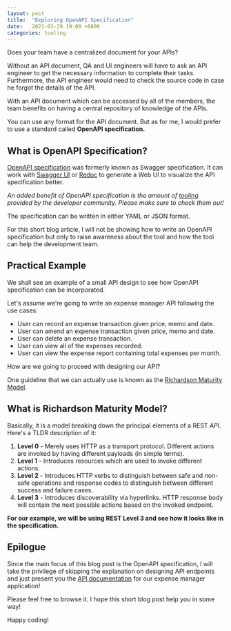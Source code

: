 ```yaml
---
layout: post
title:  "Exploring OpenAPI Specification"
date:   2021-03-29 19:00 +0800
categories: tooling
---
```

Does your team have a centralized document for your APIs?

Without an API document, QA and UI engineers will have to ask an API engineer to get the necessary information to complete their tasks. Furthermore, the API engineer would need to check the source code in case he forgot the details of the API.

With an API document which can be accessed by all of the members, the team benefits on having a central repository of knowledge of the APIs. 

You can use any format for the API document. But as for me, I would prefer to use a standard called  **OpenAPI specification.**

## What is OpenAPI Specification?

[OpenAPI specification](https://swagger.io/specification/) was formerly known as Swagger specification. It can work with [Swagger UI](https://swagger.io/tools/swagger-ui/) or [Redoc](https://redoc.ly) to generate a Web UI to visualize the API specification better.

*An added benefit of OpenAPI specification is the amount of [tooling](https://openapi.tools) provided by the developer community. Please make sure to check them out!*

The specification can be written in either YAML or JSON format.

For this short blog article, I will not be showing how to write an OpenAPI specification but only to raise awareness about the tool and how the tool can help the development team.

## Practical Example

We shall see an example of a small API design to see how OpenAPI specification can be incorporated.

Let's assume we're going to write an expense manager API following the use cases:
  - User can record an expense transaction given price, memo and date.
  - User can amend an expense transaction given price, memo and date.
  - User can delete an expense transaction.
  - User can view all of the expenses recorded.
  - User can view the expense report containing total expenses per month.

How are we going to proceed with designing our API? 

One guideline that we can actually use is known as the [Richardson Maturity Model](https://martinfowler.com/articles/richardsonMaturityModel.html).

## What is Richardson Maturity Model?

Basically, it is a model breaking down the principal elements of a REST API. Here's a TLDR description of it:

1. **Level 0** - Merely uses HTTP as a transport protocol. Different actions are invoked by having different payloads (in simple terms).
2. **Level 1** - Introduces resources which are used to invoke different actions.
3. **Level 2** - Introduces HTTP verbs to distinguish between safe and non-safe operations and response codes to distinguish between different success and failure cases. 
4. **Level 3** - Introduces discoverability via hyperlinks. HTTP response body will contain the next possible actions based on the invoked endpoint.

**For our example, we will be using REST Level 3 and see how it looks like in the specification.**

## Epilogue

Since the main focus of this blog post is the OpenAPI specification, I will take the privilege of skipping the explanation on designing API endpoints and just present you the [API documentation](/assets/i-openapi.html) for our expense manager application! 

Please feel free to browse it. I hope this short blog post help you in some way! 

Happy coding!
